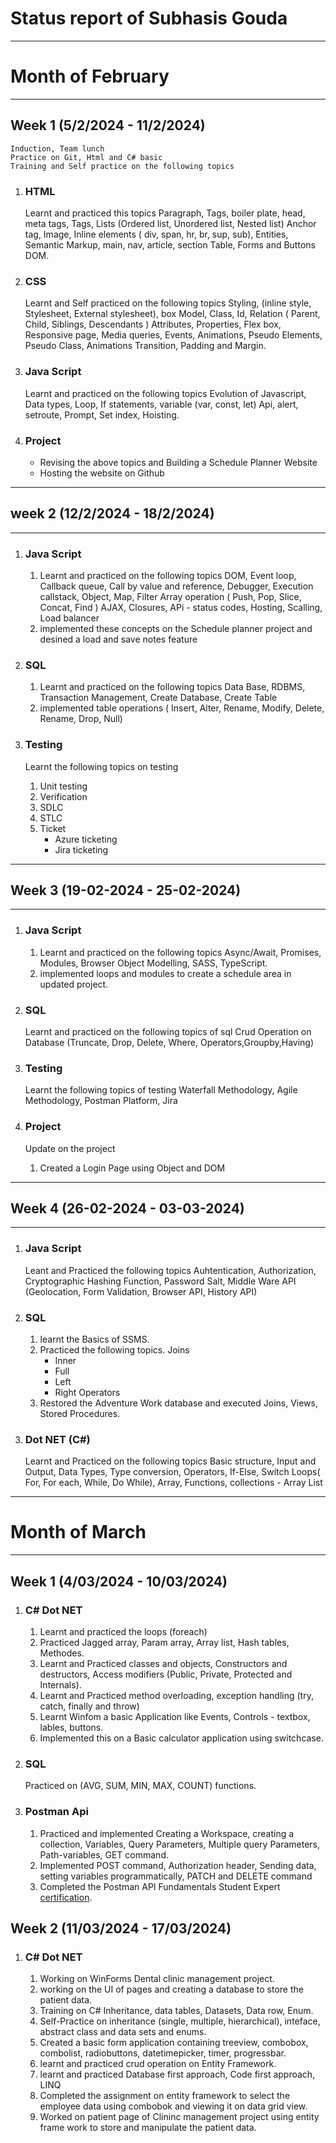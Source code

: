 # **Status report of Subhasis Gouda**

---

# Month of February

---
## Week 1 (5/2/2024 - 11/2/2024)

	Induction, Team lunch
	Practice on Git, Html and C# basic 
	Training and Self practice on the following topics

1. ### HTML
	Learnt and practiced this topics
	Paragraph, Tags, boiler plate, head, meta tags, Tags, Lists (Ordered list, Unordered list, Nested list)
	Anchor tag, Image, Inline elements ( div, span, hr, br, sup, sub), Entities, Semantic Markup, main, nav, article, section
	Table, Forms and Buttons DOM.

2. ### CSS
	Learnt and Self practiced on the following topics
	Styling, (inline style, Stylesheet, External stylesheet), box Model, Class, Id, Relation ( Parent, Child, Siblings, Descendants )
	Attributes, Properties, Flex box, Responsive page, Media queries, Events, Animations, Pseudo Elements, Pseudo Class, Animations
	Transition, Padding and Margin.

3. ### Java Script
	Learnt and practiced on the following topics
	Evolution of Javascript, Data types, Loop, If statements, variable (var, const, let)
	Api, alert, setroute, Prompt, Set index, Hoisting.

4. ### Project
	- Revising the above topics and Building a Schedule Planner Website
	- Hosting the website on Github

---

## week 2 (12/2/2024 - 18/2/2024)

---

1. ### Java Script
	1. Learnt and practiced on the following topics
	DOM, Event loop, Callback queue, Call by value and reference, Debugger, Execution callstack, Object, Map, Filter
	Array operation ( Push, Pop, Slice, Concat, Find )
	AJAX, Closures, APi - status codes, Hosting, Scalling, Load balancer
	2. implemented these concepts on the Schedule planner project and desined a load and save notes feature

2. ### SQL
	1. Learnt and practiced on the following topics
	Data Base, RDBMS, Transaction Management, Create Database, Create Table
	2. implemented table operations ( Insert, Alter, Rename, Modify, Delete, Rename, Drop, Null)

3. ### Testing
	Learnt the following topics on testing
	1. Unit testing
	2. Verification
	3. SDLC
	4. STLC
	5. Ticket
	   - Azure ticketing
	   - Jira ticketing

---

## Week 3 (19-02-2024 - 25-02-2024)

---

1. ### Java Script
	1. Learnt and practiced on the following topics
	Async/Await, Promises, Modules, Browser Object Modelling, SASS, TypeScript.
	2. implemented loops and modules to create a schedule area in updated project.

2. ### SQL
	Learnt and practiced on the following topics of sql
	Crud Operation on Database (Truncate, Drop, Delete, Where, Operators,Groupby,Having)

3. ### Testing 
	Learnt the following topics of testing
	Waterfall Methodology, Agile Methodology, Postman Platform, Jira

4. ### Project
	Update on the project
	1. Created a Login Page using Object and DOM

---

## Week 4  (26-02-2024 - 03-03-2024)

---

1. ### Java Script
	Leant and Practiced the following topics
	Auhtentication, Authorization, Cryptographic Hashing Function, Password Salt, Middle Ware API (Geolocation, Form Validation, Browser API, History API)

2. ### SQL 
	1. learnt the Basics of SSMS.
	2. Practiced the following topics.
	Joins
	   - Inner
	   - Full
	   - Left
	   - Right
	Operators
	3. Restored the Adventure Work database and executed Joins, Views, Stored Procedures.
   
3. ### Dot NET (C#)

	Learnt and Practiced on the following topics 
	Basic structure, Input and Output, Data Types, Type conversion, Operators, If-Else, Switch
	Loops( For, For each, While, Do While), Array, Functions, collections - Array List

---


# Month of March


---

## Week 1 (4/03/2024 - 10/03/2024)

1. ### C# Dot NET 

	1. Learnt and practiced the loops (foreach)
	2. Practiced Jagged array, Param array, Array list, Hash tables, Methodes.
	3. Learnt and Practiced classes and objects, Constructors and destructors, Access modifiers (Public, Private, Protected and Internals).
	4. Learnt and Practiced method overloading, exception handling (try, catch, finally and throw) 
	5. Learnt Winfom a basic Application like Events, Controls - textbox, lables, buttons.
	6. Implemented this on a Basic calculator application using switchcase.

2. ### SQL 
   Practiced on (AVG, SUM, MIN, MAX, COUNT) functions.

3. ### Postman Api
	1. Practiced and implemented Creating a Workspace, creating a collection, Variables, Query Parameters, Multiple query Parameters, 	Path-variables, GET command.
	2. Implemented POST command, Authorization header, Sending data, setting variables programmatically, PATCH and DELETE command
	3. Completed the Postman API Fundamentals Student Expert [certification](https://badgr.com/public/assertions/0UtJiKwVQnazxVE3O7AZyw?identity__email=goudasonu00@gmail.com).

## Week 2 (11/03/2024 - 17/03/2024)

1. ### C# Dot NET
	1. Working on WinForms Dental clinic management project.
	2. working on the UI of pages and creating a database to store the patient data.
	3. Training on C# Inheritance, data tables, Datasets, Data row, Enum.
	4. Self-Practice on inheritance (single, multiple, hierarchical), inteface, abstract class and data sets and enums.
    5. Created a basic form application containing treeview, combobox, combolist, radiobuttons, datetimepicker, timer, progressbar.
	6. learnt and practiced crud operation on Entity Framework.
	7. learnt and practiced Database first approach, Code first approach, LINQ
	7. Completed the assignment on entity framework to select the employee data using combobok and viewing it on data grid view.
    8. Worked on patient page of Clininc management project using entity frame work to store and manipulate the patient data.